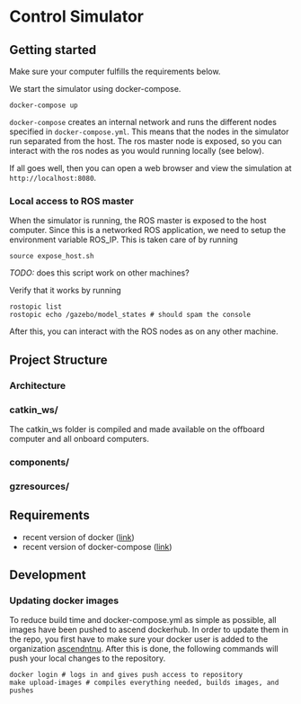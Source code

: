 # Control Simulator


## Getting started
Make sure your computer fulfills the requirements below. 

We start the simulator using docker-compose.
```
docker-compose up
```
`docker-compose` creates an internal network and runs the different nodes specified in `docker-compose.yml`. This means that the nodes in the simulator run separated from the host. The ros master node is exposed, so you can interact with the ros nodes as you would running locally (see below). 

If all goes well, then you can open a web browser and view the simulation at `http://localhost:8080`. 

### Local access to ROS master
When the simulator is running, the ROS master is exposed to the host computer. Since this is a networked ROS application, we need to setup the environment variable ROS_IP.
This is taken care of by running
```
source expose_host.sh 
```
*TODO:* does this script work on other machines?

Verify that it works by running
```
rostopic list
rostopic echo /gazebo/model_states # should spam the console
```
After this, you can interact with the ROS nodes as on any other machine.

## Project Structure

### Architecture

### catkin_ws/
The catkin_ws folder is compiled and made available on the offboard computer and all onboard computers. 

### components/

### gzresources/

## Requirements
- recent version of docker ([link](https://docs.docker.com/install/linux/docker-ce/ubuntu/))
- recent version of docker-compose ([link](https://docs.docker.com/compose/install/))

## Development

### Updating docker images
To reduce build time and docker-compose.yml as simple as possible, all images have been pushed to ascend dockerhub. In order to update them in the repo, you first have to make sure your docker user is added to the organization [ascendntnu](https://hub.docker.com/u/ascendntnu/). After this is done, the following commands will push your local changes to the repository. 
```
docker login # logs in and gives push access to repository
make upload-images # compiles everything needed, builds images, and pushes
```
